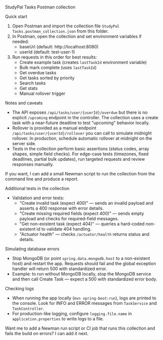 StudyPal Tasks Postman collection

Quick start

1. Open Postman and import the collection file `StudyPal Tasks.postman_collection.json` from this folder.
2. In Postman, open the collection and set environment variables if needed:
   - baseUrl (default: http://localhost:8080)
   - userId (default: test-user-1)
3. Run requests in this order for best results:
   - Create example task (creates `lastTaskId` environment variable)
   - Bulk mark complete (uses `lastTaskId`)
   - Get overdue tasks
   - Get tasks sorted by priority
   - Search tasks
   - Get stats
   - Manual rollover trigger

Notes and caveats

- The API exposes `/api/tasks/user/{userId}/overdue` but there is no explicit `/upcoming` endpoint in the controller. The collection uses a create task with a near-future deadline to test "upcoming" behavior locally.
- Rollover is provided as a manual endpoint `/api/tasks/user/{userId}/rollover` you can call to simulate midnight rollover. In production, schedule automatic rollover at midnight on the server side.
- Tests in the collection perform basic assertions (status codes, array shapes, simple field checks). For edge-case tests (timezones, fixed deadlines, partial bulk updates), run targeted requests and review responses manually.

If you want, I can add a small Newman script to run the collection from the command line and produce a report.
 
Additional tests in the collection

- Validation and error tests:
   - "Create invalid task (expect 400)" — sends an invalid payload and asserts a 400 response with error details.
   - "Create missing required fields (expect 400)" — sends empty payload and checks for required-field messages.
   - "Get non-existent task (expect 404)" — queries a hard-coded non-existent id to validate 404 handling.
   - "Actuator health" — checks `/actuator/health` returns status and details.

Simulating database errors

- Stop MongoDB (or point `spring.data.mongodb.host` to a non-existent host) and restart the app. Requests should fail and the global exception handler will return 500 with standardized error.
- Example: to run without MongoDB locally, stop the MongoDB service and then call Create Task — expect a 500 with standardized error body.

Checking logs

- When running the app locally (`mvn spring-boot:run`), logs are printed to the console. Look for INFO and ERROR messages from `TaskService` and `TaskController`.
- For production-like logging, configure `logging.file.name` in `application.properties` to write logs to a file.

Want me to add a Newman run script or CI job that runs this collection and fails the build on errors? I can add it next.
